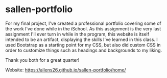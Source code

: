 # sallen-portfolio

For my final project, I've created a professional portfolio covering some of the work I've done while in the iSchool. As this assignment is the very last assignment I'll ever turn in while in the program, this website is itself intended to be an artifact, displaying the skills I've learned in this class. I used Bootstrap as a starting point for my CSS, but also did custom CSS in order to customize things such as headings and backgrounds to my liking.

Thank you both for a great quarter!

Website: https://allens26.github.io/sallen-portfolio/home/